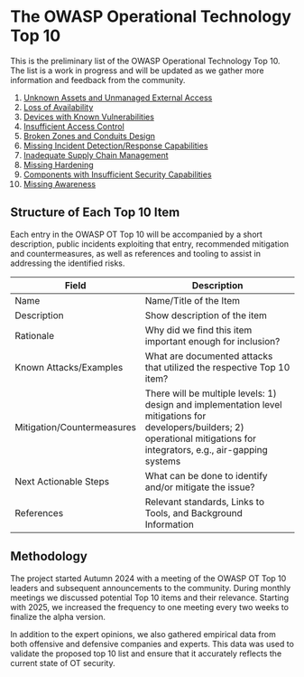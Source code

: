 # The OWASP Operational Technology Top 10

This is the preliminary list of the OWASP Operational Technology Top 10. The list is a work in progress and will be updated as we gather more information and feedback from the community.

1. [Unknown Assets and Unmanaged External Access](./unknown-assets-and-admin-access.md)
2. [Loss of Availability](./loss-of-availability.md)
3. [Devices with Known Vulnerabilities](./accessible-devices-with-known-vulnerabilities.md)
4. [Insufficient Access Control](./insufficient-access-control.md)
5. [Broken Zones and Conduits Design](./broken-zone-and-conduits-design.md)
6. [Missing Incident Detection/Response Capabilities](./missing-incident-detection-reaction-capabilities.md)
7. [Inadequate Supply Chain Management](./inadequate_supply_chain_management.md)
8. [Missing Hardening](./missing-hardening.md)
9. [Components with Insufficient Security Capabilities](./components-with-insufficient-security-capabilities.md)
10. [Missing Awareness](./missing-awareness.md)

## Structure of Each Top 10 Item

Each entry in the OWASP OT Top 10 will be accompanied by a short description, public incidents exploiting that entry, recommended mitigation and countermeasures, as well as references and tooling to assist in addressing the identified risks.

| Field | Description |
| --- | --- |
| Name | Name/Title of the Item |
| Description | Show description of the item |
| Rationale | Why did we find this item important enough for inclusion? |
| Known Attacks/Examples | What are documented attacks that utilized the respective Top 10 item? |
| Mitigation/Countermeasures | There will be multiple levels: 1) design and implementation level mitigations for developers/builders;  2) operational mitigations for integrators, e.g., air-gapping systems |
| Next Actionable Steps | What can be done to identify and/or mitigate the issue? |
| References| Relevant standards, Links to Tools, and Background Information |

## Methodology

The project started Autumn 2024 with a meeting of the OWASP OT Top 10 leaders and subsequent announcements to the community. During monthly meetings we discussed potential Top 10 items and their relevance. Starting with 2025, we increased the frequency to one meeting every two weeks to finalize the alpha version.

In addition to the expert opinions, we also gathered empirical data from both offensive and defensive companies and experts. This data was used to validate the proposed top 10 list and ensure that it accurately reflects the current state of OT security.

